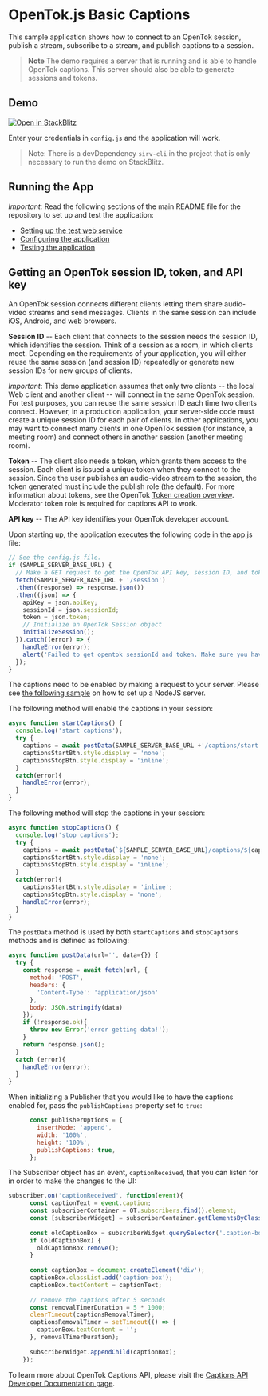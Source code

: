 OpenTok.js Basic Captions
=======================

This sample application shows how to connect to an OpenTok session, publish a stream,
subscribe to a stream, and publish captions to a session.

> **Note** The demo requires a server that is running and is able to handle OpenTok captions. This server should also be able to generate sessions and tokens. 

## Demo

[![Open in StackBlitz](https://developer.stackblitz.com/img/open_in_stackblitz.svg)](https://stackblitz.com/fork/github/opentok/opentok-web-samples/tree/main/Basic-Captions)

Enter your credentials in `config.js` and the application will work.

> Note: There is a devDependency `sirv-cli` in the project that is only necessary to run the demo on StackBlitz.


## Running the App

*Important:* Read the following sections of the main README file for the repository to set up
and test the application:

* [Setting up the test web service](../README.md#setting-up-the-test-web-service)
* [Configuring the application](../README.md#configuring-the-application)
* [Testing the application](../README.md#testing-the-application)

## Getting an OpenTok session ID, token, and API key

An OpenTok session connects different clients letting them share audio-video streams and send
messages. Clients in the same session can include iOS, Android, and web browsers.

**Session ID** -- Each client that connects to the session needs the session ID, which identifies
the session. Think of a session as a room, in which clients meet. Depending on the requirements of
your application, you will either reuse the same session (and session ID) repeatedly or generate
new session IDs for new groups of clients.

*Important*: This demo application assumes that only two clients -- the local Web client and
another client -- will connect in the same OpenTok session. For test purposes, you can reuse the
same session ID each time two clients connect. However, in a production application, your
server-side code must create a unique session ID for each pair of clients. In other applications,
you may want to connect many clients in one OpenTok session (for instance, a meeting room) and
connect others in another session (another meeting room).

**Token** -- The client also needs a token, which grants them access to the session. Each client is
issued a unique token when they connect to the session. Since the user publishes an audio-video
stream to the session, the token generated must include the publish role (the default). For more
information about tokens, see the OpenTok [Token creation
overview](https://tokbox.com/opentok/tutorials/create-token/). Moderator token role is required for
captions API to work. 

**API key** -- The API key identifies your OpenTok developer account.

Upon starting up, the application executes the following code in the app.js file:

```javascript
// See the config.js file.
if (SAMPLE_SERVER_BASE_URL) {
  // Make a GET request to get the OpenTok API key, session ID, and token from the server
  fetch(SAMPLE_SERVER_BASE_URL + '/session')
  .then((response) => response.json())
  .then((json) => {
    apiKey = json.apiKey;
    sessionId = json.sessionId;
    token = json.token;
    // Initialize an OpenTok Session object
    initializeSession();
  }).catch((error) => {
    handleError(error);
    alert('Failed to get opentok sessionId and token. Make sure you have updated the config.js file.');
  });
}
```

The captions need to be enabled by making a request to your server. Please see [the following
sample](https://github.com/opentok/learning-opentok-node) on how to set up a NodeJS server.

The following method will enable the captions in your session: 

```javascript
async function startCaptions() {
  console.log('start captions');
  try {
    captions = await postData(SAMPLE_SERVER_BASE_URL +'/captions/start',{sessionId, token});
    captionsStartBtn.style.display = 'none';
    captionsStopBtn.style.display = 'inline';
  }
  catch(error){
    handleError(error);
  }
}
```

The following method will stop the captions in your session:

```javascript
async function stopCaptions() {
  console.log('stop captions');
  try {
    captions = await postData(`${SAMPLE_SERVER_BASE_URL}/captions/${captions.id}/stop`,{});
    captionsStartBtn.style.display = 'none';
    captionsStopBtn.style.display = 'inline';
  }
  catch(error){
    captionsStartBtn.style.display = 'inline';
    captionsStopBtn.style.display = 'none';
    handleError(error);
  }
}
```

The `postData` method is used by both `startCaptions` and `stopCaptions` methods and is defined as following:
```javascript
async function postData(url='', data={}) {
  try {
    const response = await fetch(url, {
      method: 'POST',
      headers: {
        'Content-Type': 'application/json'
      },
      body: JSON.stringify(data)
    });
    if (!response.ok){
      throw new Error('error getting data!');
    }
    return response.json();
  }
  catch (error){
    handleError(error);
  }
}
```

When initializing a Publisher that you would like to have the captions enabled for, pass the `publishCaptions` property set to `true`:

```javascript
      const publisherOptions = {
        insertMode: 'append',
        width: '100%',
        height: '100%',
        publishCaptions: true,
      };
```

The Subscriber object has an event, `captionReceived`, that you can listen for in order to make the changes to the UI:

```javascript
subscriber.on('captionReceived', function(event){
      const captionText = event.caption;
      const subscriberContainer = OT.subscribers.find().element;
      const [subscriberWidget] = subscriberContainer.getElementsByClassName('OT_widget-container');
    
      const oldCaptionBox = subscriberWidget.querySelector('.caption-box');
      if (oldCaptionBox) {
        oldCaptionBox.remove();
      }
    
      const captionBox = document.createElement('div');
      captionBox.classList.add('caption-box');
      captionBox.textContent = captionText;
    
      // remove the captions after 5 seconds
      const removalTimerDuration = 5 * 1000;
      clearTimeout(captionsRemovalTimer);
      captionsRemovalTimer = setTimeout(() => {
        captionBox.textContent = '';
      }, removalTimerDuration);
    
      subscriberWidget.appendChild(captionBox);
    });
```

To learn more about OpenTok Captions API, please visit the [Captions API Developer Documentation page](https://www.tokbox.com/developer/guides/live-captions/).

